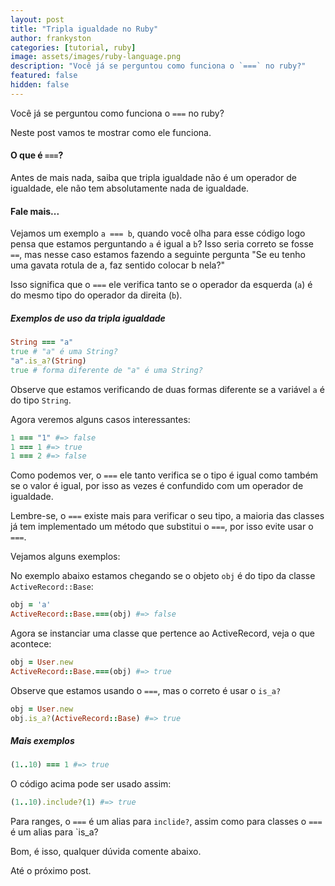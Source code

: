 ```yaml
---
layout: post
title: "Tripla igualdade no Ruby"
author: frankyston
categories: [tutorial, ruby]
image: assets/images/ruby-language.png
description: "Você já se perguntou como funciona o `===` no ruby?"
featured: false
hidden: false
---
```


Você já se perguntou como funciona o `===` no ruby?

Neste post vamos te mostrar como ele funciona.

#### O que é `===`?

Antes de mais nada, saiba que tripla igualdade não é um operador de igualdade, ele não tem absolutamente nada de igualdade.

#### Fale mais...

Vejamos um exemplo `a === b`, quando você olha para esse código logo pensa que estamos perguntando `a` é igual a `b`? Isso seria correto se fosse `==`, mas nesse caso estamos fazendo a seguinte pergunta "Se eu tenho uma gavata rotula de a, faz sentido colocar b nela?"

Isso significa que o `===` ele verifica tanto se o operador da esquerda (`a`) é do mesmo tipo do operador da direita (`b`).

##### Exemplos de uso da tripla igualdade

```ruby
String === "a"
true # "a" é uma String?
"a".is_a?(String)
true # forma diferente de "a" é uma String?
```

Observe que estamos verificando de duas formas diferente se a variável `a` é do tipo `String`.

Agora veremos alguns casos interessantes:

```ruby
1 === "1" #=> false
1 === 1 #=> true
1 === 2 #=> false
```

Como podemos ver, o `===` ele tanto verifica se o tipo é igual como também se o valor é igual, por isso as vezes é confundido com um operador de igualdade.

Lembre-se, o `===` existe mais para verificar o seu tipo, a maioria das classes já tem implementado um método que substitui o `===`, por isso evite usar o `===`.

Vejamos alguns exemplos:

No exemplo abaixo estamos chegando se o objeto `obj` é do tipo da classe `ActiveRecord::Base`:

```ruby
obj = 'a'
ActiveRecord::Base.===(obj) #=> false
```

Agora se instanciar uma classe que pertence ao ActiveRecord, veja o que acontece:

```ruby
obj = User.new
ActiveRecord::Base.===(obj) #=> true
```

Observe que estamos usando o `===`, mas o correto é usar o `is_a?`

```ruby
obj = User.new
obj.is_a?(ActiveRecord::Base) #=> true
```

##### Mais exemplos

```ruby
(1..10) === 1 #=> true
```

O código acima pode ser usado assim:

```ruby
(1..10).include?(1) #=> true
```

Para ranges, o `===` é um alias para `inclide?`, assim como para classes o `===` é um alias para `is_a?

Bom, é isso, qualquer dúvida comente abaixo.

Até o próximo post.

